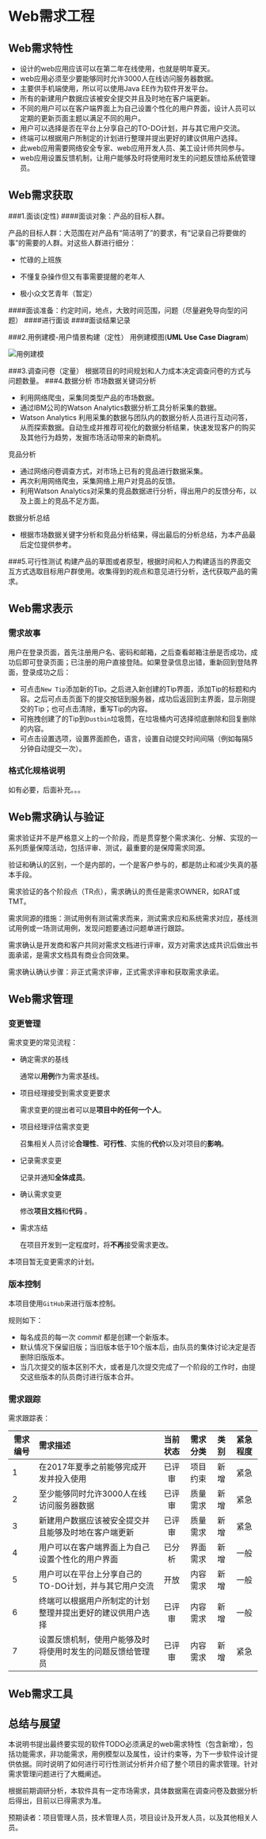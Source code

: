 # Web需求工程

## Web需求特性

- 设计的web应用应该可以在第二年在线使用，也就是明年夏天。
- web应用必须至少要能够同时允许3000人在线访问服务器数据。
- 主要供手机端使用，所以可以使用Java EE作为软件开发平台。
- 所有的新建用户数据应该被安全提交并且及时地在客户端更新。
- 不同的用户可以在客户端界面上为自己设置个性化的用户界面，设计人员可以定期的更新页面主题以满足不同的用户。
- 用户可以选择是否在平台上分享自己的TO-DO计划，并与其它用户交流。
- 终端可以根据用户所制定的计划进行整理并提出更好的建议供用户选择。
- 此web应用需要网络安全专家、web应用开发人员、美工设计师共同参与。
- web应用设置反馈机制，让用户能够及时将使用时发生的问题反馈给系统管理员。

## Web需求获取
###1.面谈(定性)
####面谈对象：产品的目标人群。

产品的目标人群：大范围在对产品有“简洁明了”的要求，有“记录自己将要做的事”的需要的人群。对这些人群进行细分：

* 忙碌的上班族

* 不懂复杂操作但又有事需要提醒的老年人

* 极小众文艺青年（暂定）

####面谈准备：约定时间，地点，大致时间范围，问题（尽量避免导向型的问题）
####进行面谈
####面谈结果记录

###2.用例建模-用户情景构建（定性）
用例建模图(**UML Use Case Diagram**)

![用例建模](用例建模.png)


###3.调查问卷（定量）
根据项目的时间规划和人力成本决定调查问卷的方式与问题数量。
###4.数据分析
市场数据关键词分析

- 利用网络爬虫，采集同类型产品的市场数据。
- 通过IBM公司的Watson Analytics数据分析工具分析采集的数据。
- Watson Analytics 利用采集的数据与团队内的数据分析人员进行互动问答，从而探索数据。自动生成并推荐可视化的数据分析结果，快速发现客户的购买及其他行为趋势，发掘市场活动带来的新商机。

竞品分析

- 通过网络问卷调查方式，对市场上已有的竞品进行数据采集。
- 再次利用网络爬虫，采集网络上用户对竞品的反馈。
- 利用Watson Analytics对采集的竞品数据进行分析，得出用户的反馈分布，以及上面上的竞品不足方面。

数据分析总结

- 根据市场数据关键字分析和竞品分析结果，得出最后的分析总结，为本产品最后定位提供参考。


###5.可行性测试
构建产品的草图或者原型，根据时间和人力构建适当的界面交互方式选取目标用户群使用。收集得到的观点和意见进行分析，迭代获取产品的需求。

## Web需求表示

### 需求故事
用户在登录页面，首先注册用户名、密码和邮箱，之后查看邮箱注册是否成功，成功后即可登录页面；已注册的用户直接登陆。如果登录信息出错，重新回到登陆界面，登录成功之后：
- 可点击`New Tip`添加新的Tip。之后进入新创建的Tip界面，添加Tip的标题和内容。之后可点击页面下的提交按钮到服务器，成功后返回到主界面，显示刚提交的Tip；也可点击清除，重写Tip的内容。
- 可拖拽创建了的Tip到`Dustbin`垃圾筒，在垃圾桶内可选择彻底删除和回复删除的内容。
- 可点击设置选项，设置界面颜色，语言，设置自动提交时间间隔（例如每隔5分钟自动提交一次）。

### 格式化规格说明
如有必要，后面补充。。。

## Web需求确认与验证
需求验证并不是严格意义上的一个阶段，而是贯穿整个需求演化、分解、实现的一系列质量保障活动，包括评审、测试，最重要的是保障需求同源。

验证和确认的区别，一个是内部的，一个是客户参与的，都是防止和减少失真的基本手段。

需求验证的各个阶段点（TR点），需求确认的责任是需求OWNER，如RAT或TMT。

需求同源的措施：测试用例有测试需求而来，测试需求应和系统需求对应，基线测试用例或一场测试用例，发现问题要通过问题单进行跟踪。

需求确认是开发商和客户共同对需求文档进行评审，双方对需求达成共识后做出书面承诺，是需求文档具有商业合同效果。

需求确认确认步骤：非正式需求评审，正式需求评审和获取需求承诺。

## Web需求管理

### 变更管理

需求变更的常见流程：

* 确定需求的基线

  通常以**用例**作为需求基线。

* 项目经理接受到需求变更要求

  需求变更的提出者可以是**项目中的任何一个人**。

* 项目经理评估需求变更

  召集相关人员讨论**合理性**、**可行性**、实施的**代价**以及对项目的**影响**。

* 记录需求变更

  记录并通知**全体成员**。

* 确认需求变更

  修改**项目文档**和**代码** 。

* 需求冻结

  在项目开发到一定程度时，将**不再**接受需求更改。

本项目暂无变更需求的计划。

### 版本控制

本项目使用`GitHub`来进行版本控制。

规则如下：

* 每名成员的每一次 *commit* 都是创建一个新版本。
* 默认情况下保留旧版；当旧版本低于10个版本后，由队员的集体讨论决定是否删除旧版版本。
* 当几次提交的版本区别不大，或者是几次提交完成了一个阶段的工作时，由提交这些版本的队员商讨进行版本合并。

### 需求跟踪

需求跟踪表：

| 需求编号    | 需求描述  |  当前状态  |需求分类|类别 |紧急程度|
| --------    |  :-----   | :----:     |:----:  | :--:| :----: |
| 1     | 在2017年夏季之前能够完成开发并投入使用                |已评审 |项目约束 |新增 |紧急
| 2     |至少能够同时允许3000人在线访问服务器数据               |已评审 |质量需求 |新增 |紧急
| 3     |新建用户数据应该被安全提交并且能够及时地在客户端更新      |已评审 |质量需求 |新增 |紧急
| 4     |用户可以在客户端界面上为自己设置个性化的用户界面          |已分析 |界面需求 |新增 |一般
| 5     |用户可以在平台上分享自己的TO-DO计划，并与其它用户交流     |开放   |内容需求 |新增 |一般
| 6     |终端可以根据用户所制定的计划整理并提出更好的建议供用户选择|已评审 |内容需求 |新增 |一般
| 7     |设置反馈机制，使用户能够及时将使用时发生的问题反馈给管理员 |已评审 |内容需求 |新增 |紧急

## Web需求工具

## 总结与展望
   
   本说明书提出最终要实现的软件TODO必须满足的web需求特性（包含新增），包括功能需求，非功能需求，用例模型以及属性，设计约束等，为下一步软件设计提供依据。同时说明了如何进行可行性测试分析并介绍了整个项目的需求管理。针对需求管理问题进行了大概阐述。

   根据前期调研分析，本软件具有一定市场需求，具体数据需在调查问卷及数据分析后得出，目前以已得需求为准。

   预期读者：项目管理人员，技术管理人员，项目设计及开发人员，以及其他相关人员。
